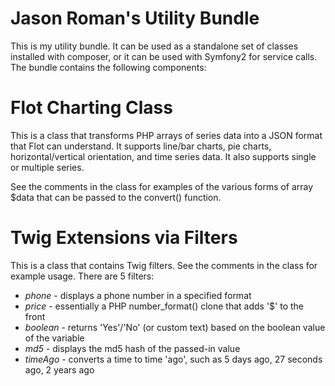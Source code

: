 Jason Roman's Utility Bundle
==============

This is my utility bundle.  It can be used as a standalone set of classes installed with composer, or it can be used with Symfony2 for service calls.  The bundle contains the following components:
# Flot Charting Class

This is a class that transforms PHP arrays of series data into a JSON format that Flot can understand.  It supports line/bar charts, pie charts, horizontal/vertical orientation, and time series data.  It also supports single or multiple series.

See the comments in the class for examples of the various forms of array $data that can be passed to the convert() function.
# Twig Extensions via Filters

This is a class that contains Twig filters.  See the comments in the class for example usage.  There are 5 filters:

* *phone* - displays a phone number in a specified format
* *price* - essentially a PHP number_format() clone that adds '$' to the front
* *boolean* - returns 'Yes'/'No' (or custom text) based on the boolean value of the variable
* *md5* - displays the md5 hash of the passed-in value
* *timeAgo* - converts a time to time 'ago', such as 5 days ago, 27 seconds ago, 2 years ago
